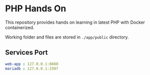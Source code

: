 PHP Hands On
====

This repository provides hands on learning in latest PHP with Docker containerized.

Working folder and files are stored in ```./app/public``` directory. 

## Services Port
```yaml
web-app : 127.0.0.1:8080
mariadb : 127.0.0.1:3307
```